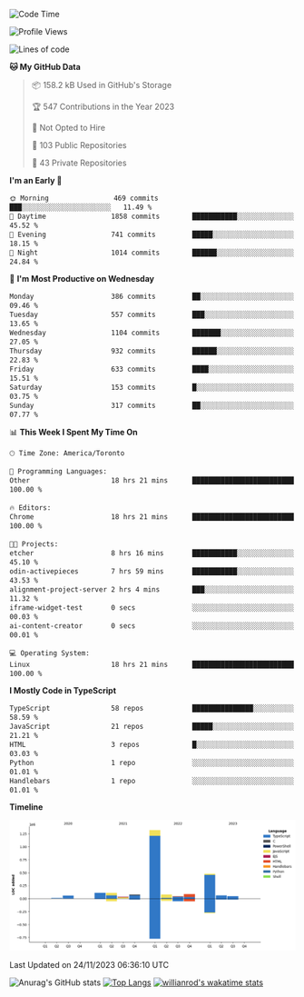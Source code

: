 <!--START_SECTION:waka-->
![Code Time](http://img.shields.io/badge/Code%20Time-807%20hrs%2025%20mins-blue)

![Profile Views](http://img.shields.io/badge/Profile%20Views-8-blue)

![Lines of code](https://img.shields.io/badge/From%20Hello%20World%20I%27ve%20Written-2.5%20million%20lines%20of%20code-blue)

**🐱 My GitHub Data** 

> 📦 158.2 kB Used in GitHub's Storage 
 > 
> 🏆 547 Contributions in the Year 2023
 > 
> 🚫 Not Opted to Hire
 > 
> 📜 103 Public Repositories 
 > 
> 🔑 43 Private Repositories 
 > 
**I'm an Early 🐤** 

```text
🌞 Morning                469 commits         ███░░░░░░░░░░░░░░░░░░░░░░   11.49 % 
🌆 Daytime                1858 commits        ███████████░░░░░░░░░░░░░░   45.52 % 
🌃 Evening                741 commits         █████░░░░░░░░░░░░░░░░░░░░   18.15 % 
🌙 Night                  1014 commits        ██████░░░░░░░░░░░░░░░░░░░   24.84 % 
```
📅 **I'm Most Productive on Wednesday** 

```text
Monday                   386 commits         ██░░░░░░░░░░░░░░░░░░░░░░░   09.46 % 
Tuesday                  557 commits         ███░░░░░░░░░░░░░░░░░░░░░░   13.65 % 
Wednesday                1104 commits        ███████░░░░░░░░░░░░░░░░░░   27.05 % 
Thursday                 932 commits         ██████░░░░░░░░░░░░░░░░░░░   22.83 % 
Friday                   633 commits         ████░░░░░░░░░░░░░░░░░░░░░   15.51 % 
Saturday                 153 commits         █░░░░░░░░░░░░░░░░░░░░░░░░   03.75 % 
Sunday                   317 commits         ██░░░░░░░░░░░░░░░░░░░░░░░   07.77 % 
```


📊 **This Week I Spent My Time On** 

```text
🕑︎ Time Zone: America/Toronto

💬 Programming Languages: 
Other                    18 hrs 21 mins      █████████████████████████   100.00 % 

🔥 Editors: 
Chrome                   18 hrs 21 mins      █████████████████████████   100.00 % 

🐱‍💻 Projects: 
etcher                   8 hrs 16 mins       ███████████░░░░░░░░░░░░░░   45.10 % 
odin-activepieces        7 hrs 59 mins       ███████████░░░░░░░░░░░░░░   43.53 % 
alignment-project-server 2 hrs 4 mins        ███░░░░░░░░░░░░░░░░░░░░░░   11.32 % 
iframe-widget-test       0 secs              ░░░░░░░░░░░░░░░░░░░░░░░░░   00.03 % 
ai-content-creator       0 secs              ░░░░░░░░░░░░░░░░░░░░░░░░░   00.01 % 

💻 Operating System: 
Linux                    18 hrs 21 mins      █████████████████████████   100.00 % 
```

**I Mostly Code in TypeScript** 

```text
TypeScript               58 repos            ███████████████░░░░░░░░░░   58.59 % 
JavaScript               21 repos            █████░░░░░░░░░░░░░░░░░░░░   21.21 % 
HTML                     3 repos             █░░░░░░░░░░░░░░░░░░░░░░░░   03.03 % 
Python                   1 repo              ░░░░░░░░░░░░░░░░░░░░░░░░░   01.01 % 
Handlebars               1 repo              ░░░░░░░░░░░░░░░░░░░░░░░░░   01.01 % 
```



**Timeline**

![Lines of Code chart](https://raw.githubusercontent.com/wise-introvert/wise-introvert/master/assets/bar_graph.png)


 Last Updated on 24/11/2023 06:36:10 UTC
<!--END_SECTION:waka-->

![Anurag's GitHub stats](https://github-readme-stats.vercel.app/api?username=wise-introvert&count_private=true&show_icons=true)
[![Top Langs](https://github-readme-stats.vercel.app/api/top-langs/?username=wise-introvert&langs_count=10)](https://github.com/anuraghazra/github-readme-stats)
[![willianrod's wakatime stats](https://github-readme-stats.vercel.app/api/wakatime?username=wiseintrovert)](https://github.com/anuraghazra/github-readme-stats)
